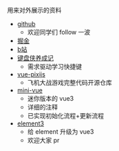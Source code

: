 用来对外展示的资料

- [github](https://github.com/cuixiaorui)
	- 欢迎同学们 follow 一波
- [掘金](https://juejin.im/user/2101921961483374)
- [b站](https://space.bilibili.com/175301983?spm_id_from=333.33.b_73656375726974794f75744c696e6b.1)
- [键盘侠养成记](https://juejin.im/post/6844904099880632328)
	- 需求驱动学习快捷键
- [vue-pixijs](https://github.com/cuixiaorui/vue-pixijs)
	- 飞机大战游戏完整代码开源仓库
- [mini-vue](https://github.com/cuixiaorui/mini-vue)
	- 迷你版本的 vue3 
	- 详细的注释
	- 已实现初始化流程+更新流程
- [element3](https://github.com/kkbjs/element3)
	- 给 element 升级为 vue3 
	- 欢迎大家 pr 

